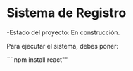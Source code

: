 <h1>Sistema de Registro</h1>

-Estado del proyecto: En construcción.

Para ejecutar el sistema, debes poner: 

¨¨npm install react""
